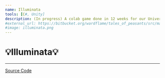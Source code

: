 ```yaml
---
name: Illuminata
tools: [C#, Unity]
description: (In progress) A colab game done in 12 weeks for our University course, it is an endless runner
#external_url: https://bitbucket.org/wardflame/tales_of_peasants/src/master/
#image: illuminata.png
---
```


# 💡Illuminata💡

---

[Source Code](https://bitbucket.org/wardflame/titanium_pandas/src/master/)